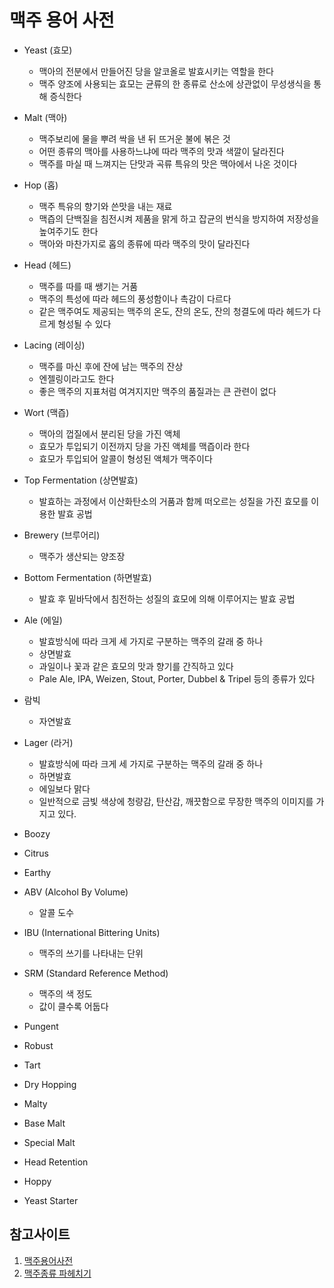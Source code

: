 # 맥주 용어 사전

- Yeast (효모)
  - 맥아의 전분에서 만들어진 당을 알코올로 발효시키는 역할을 한다
  - 맥주 양조에 사용되는 효모는 균류의 한 종류로 산소에 상관없이 무성생식을 통해 증식한다
- Malt (맥아)
  - 맥주보리에 물을 뿌려 싹을 낸 뒤 뜨거운 불에 볶은 것
  - 어떤 종류의 맥아를 사용하느냐에 따라 맥주의 맛과 색깔이 달라진다
  - 맥주를 마실 때 느껴지는 단맛과 곡류 특유의 맛은 맥아에서 나온 것이다
- Hop (홉)
  - 맥주 특유의 향기와 쓴맛을 내는 재료
  - 맥즙의 단백질을 침전시켜 제품을 맑게 하고 잡균의 번식을 방지하여 저장성을 높여주기도 한다
  - 맥아와 마찬가지로 홉의 종류에 따라 맥주의 맛이 달라진다
- Head (헤드)
  - 맥주를 따를 때 쌩기는 거품
  - 맥주의 특성에 따라 헤드의 풍성함이나 촉감이 다르다
  - 같은 맥주여도 제공되는 맥주의 온도, 잔의 온도, 잔의 청결도에 따라 헤드가 다르게 형성될 수 있다
- Lacing (레이싱)
  - 맥주를 마신 후에 잔에 남는 맥주의 잔상
  - 엔젤링이라고도 한다
  - 좋은 맥주의 지표처럼 여겨지지만 맥주의 품질과는 큰 관련이 없다
- Wort (맥즙)
  - 맥아의 껍질에서 분리된 당을 가진 액체
  - 효모가 투입되기 이전까지 당을 가진 액체를 맥즙이라 한다
  - 효모가 투입되어 알콜이 형성된 액체가 맥주이다
- Top Fermentation (상면발효)
  - 발효하는 과정에서 이산화탄소의 거품과 함께 떠오르는 성질을 가진 효모를 이용한 발효 공법
- Brewery (브루어리)
  - 맥주가 생산되는 양조장
- Bottom Fermentation (하면발효)
  - 발효 후 밑바닥에서 침전하는 성질의 효모에 의해 이루어지는 발효 공법

- Ale (에일)
  - 발효방식에 따라 크게 세 가지로 구분하는 맥주의 갈래 중 하나
  - 상면발효
  - 과일이나 꽃과 같은 효모의 맛과 향기를 간직하고 있다
  - Pale Ale, IPA, Weizen, Stout, Porter, Dubbel & Tripel 등의 종류가 있다
- 람빅
  - 자연발효
- Lager (라거)
  - 발효방식에 따라 크게 세 가지로 구분하는 맥주의 갈래 중 하나
  - 하면발효
  - 에일보다 맑다
  - 일반적으로 금빛 색상에 청량감, 탄산감, 깨끗함으로 무장한 맥주의 이미지를 가지고 있다.
- Boozy
- Citrus
- Earthy
- ABV (Alcohol By Volume)
  - 알콜 도수
- IBU (International Bittering Units)
  - 맥주의 쓰기를 나타내는 단위
- SRM (Standard Reference Method)
  - 맥주의 색 정도
  - 값이 클수록 어둡다
- Pungent
- Robust
- Tart
- Dry Hopping
- Malty
- Base Malt
- Special Malt
- Head Retention
- Hoppy
- Yeast Starter

## 참고사이트

1. [맥주용어사전](https://www.beerforum.co.kr/glossary)
2. [맥주종류 파헤치기](https://m.post.naver.com/viewer/postView.nhn?volumeNo=6670430&memberNo=11456415)